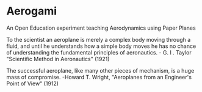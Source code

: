 # Aerogami
An Open Education experiment teaching Aerodynamics using Paper Planes

To the scientist an aeroplane is merely a complex body moving through a fluid, and until he understands how a simple body moves he has no chance of understanding the fundamental principles of aeronautics. - G. I . Taylor "Scientific Method in Aeronautics" (1921)

The successful aeroplane, like many other pieces of mechanism, is a huge mass of compromise. -Howard T. Wright, "Aeroplanes from an Engineer's Point of View" (1912)

